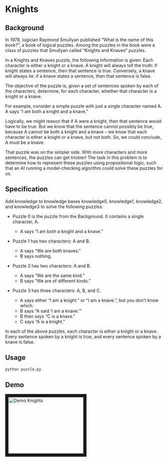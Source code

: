 # Knights

## Background

In 1978, logician Raymond Smullyan published “What is the name of this book?”, a book of logical puzzles.
Among the puzzles in the book were a class of puzzles that Smullyan called “Knights and Knaves” puzzles.

In a Knights and Knaves puzzle, the following information is given: Each character is either a knight or a knave.
A knight will always tell the truth: if knight states a sentence, then that sentence is true. Conversely, a knave
will always lie: if a knave states a sentence, then that sentence is false.

The objective of the puzzle is, given a set of sentences spoken by each of the characters, determine,
for each character, whether that character is a knight or a knave.

For example, consider a simple puzzle with just a single character named A. A says “I am both a knight and a knave.”

Logically, we might reason that if A were a knight, then that sentence would have to be true.
But we know that the sentence cannot possibly be true, because A cannot be both a knight and a
knave – we know that each character is either a knight or a knave, but not both. So, we could conclude,
A must be a knave.

That puzzle was on the simpler side. With more characters and more sentences, the puzzles can get trickier!
The task in this problem is to determine how to represent these puzzles using propositional logic, such that
an AI running a model-checking algorithm could solve these puzzles for us.

## Specification

Add knowledge to knowledge bases knowledge0, knowledge1, knowledge2, and knowledge3 to solve the following puzzles.

- Puzzle 0 is the puzzle from the Background. It contains a single character, A.
  - A says “I am both a knight and a knave.”

- Puzzle 1 has two characters: A and B.
  - A says “We are both knaves.”
  - B says nothing.

- Puzzle 2 has two characters: A and B.
  - A says “We are the same kind.”
  - B says “We are of different kinds.”

- Puzzle 3 has three characters: A, B, and C.
  - A says either “I am a knight.” or “I am a knave.”, but you don’t know which.
  - B says “A said ‘I am a knave.’”
  - B then says “C is a knave.”
  - C says “A is a knight.”

In each of the above puzzles, each character is either a knight or a knave.
Every sentence spoken by a knight is true, and every sentence spoken by a knave is false.

## Usage
```bash
python puzzle.py
```

## Demo

<a href="http://www.youtube.com/watch?feature=player_embedded&v=n8UPlfabaWs
" target="_blank"><img src="http://img.youtube.com/vi/n8UPlfabaWs/0.jpg"
alt="Demo Knights" width="240" height="180" border="10" /></a>
